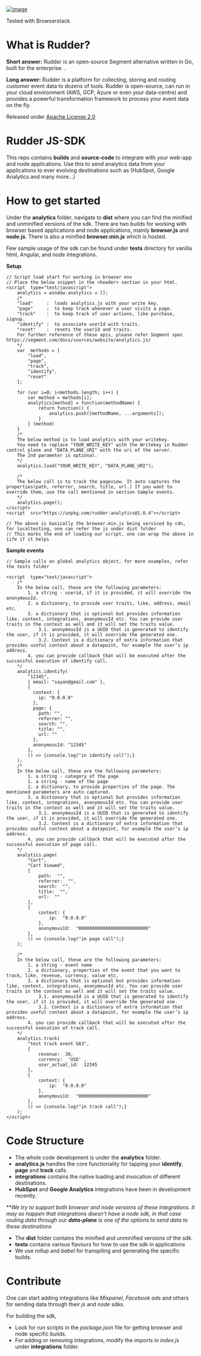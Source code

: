 <a href="https://www.browserstack.com"><img src="https://ci3.googleusercontent.com/proxy/fRtKCNzBZpi9ih7yLQjPyjk7A9PxqJSiy1dTNOrILhk96t0fWP7SRzPd4Hn5mtbbUBydy4zbFkokhaIAs_i98IYStoc64CUjt6bgJnR3J4lRKrZyT3L7N-M7sWO8eXnpWNTQr0cn6CaZ_euFxzzQ1937Zoef_Y7tJuEN_45xzBCoxzu_418PSbZIAY9XSJDQkI_gkqiGN0G9DXpjg89Hgp7Qg3A8CwK0nw6Tv7LudmtFxNmZffIeus-Av_QQZNdumU4I0mOtrSA7z-xrPtmxlGowDkVKIMkxVk_keFoSPFUUcx8ZrHf9I7YBZB1VQUQaovzwCMfckYgNc8dejLIoUx6f_zhSdOzgFNM=s0-d-e1-ft#https://attachment.freshdesk.com/inline/attachment?token=eyJ0eXAiOiJKV1QiLCJhbGciOiJIUzI1NiJ9.eyJpZCI6NDgwMTI3MDkyMjUsImRvbWFpbiI6ImJyb3dzZXJzdGFja2hlbHAuZnJlc2hkZXNrLmNvbSIsImFjY291bnRfaWQiOjExOTkzNjV9.C2upqj448UbAjOSoYmKEHiJ016DthbCU5XIEd-4jFJY" alt="image" title="image"></a>

Tested with Browserstack

# What is Rudder?

**Short answer:** 
Rudder is an open-source Segment alternative written in Go, built for the enterprise. .

**Long answer:** 
Rudder is a platform for collecting, storing and routing customer event data to dozens of tools. Rudder is open-source, can run in your cloud environment (AWS, GCP, Azure or even your data-centre) and provides a powerful transformation framework to process your event data on the fly.

Released under [Apache License 2.0](https://www.apache.org/licenses/LICENSE-2.0)


# Rudder JS-SDK

This repo contains **builds** and **source-code** to integrate with your web-app and node applications. Use this to send analytics data from your applications to ever evolving destinations such as (HubSpot, Google Analytics and many more...)


# How to get started

Under the **analytics** folder, navigate to **dist** where you can find the minified and unminified versions of the sdk. There are two builds for working with browser based applications and node applications, mainly **browser.js** and **node.js**. There is also a minified **browser.min.js** which is hosted.

Few sample usage of the sdk can be found under **tests** directory for vanilla html, Angular, and node integrations.

**Setup**
```
// Script load start for working in browser env
// Place the below snippet in the <header> section in your html.
<script  type="text/javascript">
	analytics = window.analytics = [];
	/*
	"load"     :  loads analytics.js with your write key.
	"page"     :  to keep track whenever a user visits a page.
	"track"    :  to keep track of user actions, like purchase, signup.
	"identify" :  to associate userId with traits.
	"reset"    :  resets the userId and traits.
	For further reference of these apis, please refer Segment spec https://segment.com/docs/sources/website/analytics.js/
	*/
	var  methods = [
		"load",
		"page",
		"track",
		"identify",
		"reset"
	];

	for (var i=0; i<methods.length; i++) {
		var method = methods[i];
		analytics[method] = function(methodName) {
			return function() {
				analytics.push([methodName, ...arguments]);
			}
		} (method)
	}
	/*
	The below method is to load analytics with your writekey.
	You need to replace "YOUR_WRITE_KEY" with the Writekey in Rudder control plane and "DATA_PLANE_URI" with the uri of the server. 
	The 2nd parameter is optional.
	*/
	analytics.load("YOUR_WRITE_KEY", "DATA_PLANE_URI");

	/*
	The below call is to track the pageview. It auto captures the properties(path, referrer, search, title, url.) If you want to override them, use the call mentioned in section Sample events.
	*/
	analytics.page();
</script>
<script  src="https://unpkg.com/rudder-analytics@1.0.4"></script>

// The above is basically the browser.min.js being serviced by cdn, for localtesting, one can refer the js under dist folder
// This marks the end of loading our script, one can wrap the above in iife if it helps
```
**Sample events**
```
// Sample calls on global analytics object, for more examples, refer the tests folder

<script  type="text/javascript">
	/*
	In the below call, these are the following parameters:
		1. a string - userid, if it is provided, it will override the anonymousId.
		2. a dictionary, to provide user traits, like, address, email etc.
		3. a dictionary that is optional but provides information like, context, integrations, anonymousId etc. You can provide user traits in the context as well and it will set the traits value. 
			3.1. anonymousId is a UUID that is generated to identify the user, if it is provided, it will override the generated one.
			3.2. Context is a dictionary of extra information that provides useful context about a datapoint, for example the user’s ip address.
		4. you can provide callback that will be executed after the successful execution of identify call.
	*/
	analytics.identify(
        "12345",
        { email: "sayan@gmail.com" },
        {
          context: {
            ip: "0.0.0.0"
          },
          page: {
            path: "",
            referrer: "",
            search: "",
            title: "",
            url: ""
          },
          anonymousId: "12345" 
        },
		() => {console.log("in identify call");}
    );
	/*
	In the below call, these are the following parameters:
		1. a string - category of the page
		1. a string - name of the page
		2. a dictionary, to provide properties of the page. The mentioned parameters are auto captured.
		3. a dictionary that is optional but provides information like, context, integrations, anonymousId etc. You can provide user traits in the context as well and it will set the traits value. 
			3.1. anonymousId is a UUID that is generated to identify the user, if it is provided, it will override the generated one.
			3.2. Context is a dictionary of extra information that provides useful context about a datapoint, for example the user’s ip address.
		4. you can provide callback that will be executed after the successful execution of page call.
	*/
	analytics.page(
		"Cart",
		"Cart Viewed",
		{
			path:  "",
			referrer:  "",
			search:  "",
			title:  "",
			url:  ""
		},
		{
			context: {
				ip:  "0.0.0.0"
			},
			anonymousId:  "00000000000000000000000000"
		}, 
		() => {console.log("in page call");}
	);

	/*
	In the below call, these are the following parameters:
		1. a string - event name 
		2. a dictionary, properties of the event that you want to track, like, revenue, currency, value etc.
		3. a dictionary that is optional but provides information like, context, integrations, anonymousId etc. You can provide user traits in the context as well and it will set the traits value. 
			3.1. anonymousId is a UUID that is generated to identify the user, if it is provided, it will override the generated one.
			3.2. Context is a dictionary of extra information that provides useful context about a datapoint, for example the user’s ip address.
		4. you can provide callback that will be executed after the successful execution of track call.
	*/
	analytics.track(
		"test track event GA3",
		{
			revenue:  30,
			currency:  'USD' ,
			user_actual_id:  12345
		},
		{
			context: {
				ip:  "0.0.0.0"
			},
			anonymousId:  "00000000000000000000000000"
		}, 
		() => {console.log("in track call");}
	);
</script>
```


# Code Structure

- The whole code development is under the **analytics** folder.
-  **analytics.js** handles the core functionality for tapping your **identify**, **page** and **track** calls.
-  **integrations** contains the native loading and invocation of different destinations.
-  **HubSpot** and **Google Analytics** integrations have been in development recently.

***We try to support both browser and node versions of these integrations. It may so happen that integrations doesn't have a node sdk, in that case routing data through our **data-plane** is one of the options to send data to these destinations*

- The **dist** folder contains the minified and unminified versions of the sdk.
-  **tests** contains various flavours for how to use the sdk in applications
- We use *rollup* and *babel* for transpiling and generating the specific builds.


# Contribute

One can start adding integrations like *Mixpanel*, *Facebook ads* and others for sending data through their *js* and *node* sdks.

For building the sdk,
- Look for run scripts in the *package.json* file for getting browser and node specific builds.
- For adding or removing integrations, modify the *imports* in *index.js* under **integrations** folder.
